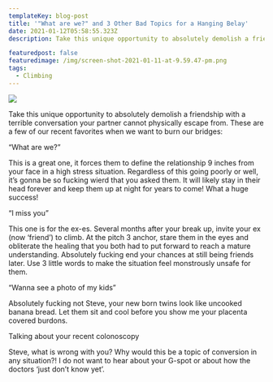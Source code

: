 ```yaml
---
templateKey: blog-post
title: '"What are we?" and 3 Other Bad Topics for a Hanging Belay'
date: 2021-01-12T05:58:55.323Z
description: Take this unique opportunity to absolutely demolish a friendship with a terrible conversation your partner cannot physically escape from. These are a few of our recent favorites when we want to burn our bridges

featuredpost: false
featuredimage: /img/screen-shot-2021-01-11-at-9.59.47-pm.png
tags:
  - Climbing
---
```

![](/img/screen-shot-2021-01-11-at-9.59.47-pm.png)

Take this unique opportunity to absolutely demolish a friendship with a terrible conversation your partner cannot physically escape from. These are a few of our recent favorites when we want to burn our bridges:



“What are we?”

This is a great one, it forces them to define the relationship 9 inches from your face in a high stress situation. Regardless of this going poorly or well, it’s gonna be so fucking wierd that you asked them. It will likely stay in their head forever and keep them up at night for years to come! What a huge success!



“I miss you”

This one is for the ex-es. Several months after your break up, invite your ex (now ‘friend’) to climb. At the pitch 3 anchor, stare them in the eyes and obliterate the healing that you both had to put forward to reach a mature understanding. Absolutely fucking end your chances at still being friends later. Use 3 little words to make the situation feel monstrously unsafe for them.



“Wanna see a photo of my kids”

Absolutely fucking not Steve, your new born twins look like uncooked banana bread. Let them sit and cool before you show me your placenta covered burdons.



Talking about your recent colonoscopy

Steve, what is wrong with you? Why would this be a topic of conversion in any situation?! I do not want to hear about your G-spot or about how the doctors ‘just don’t know yet’.
